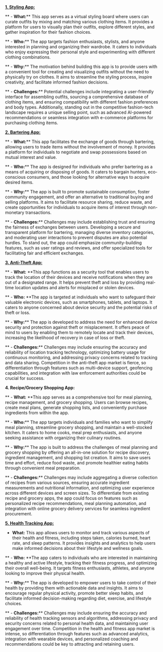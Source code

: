 **<span style="text-decoration:underline;">1. **Styling App:**</span>**

**   - **What:**** This app serves as a virtual styling board where users can curate outfits by mixing and matching various clothing items. It provides a platform for users to visually plan their outfits, explore different styles, and gather inspiration for their fashion choices.

**   - **Who:**** The app targets fashion enthusiasts, stylists, and anyone interested in planning and organizing their wardrobe. It caters to individuals who enjoy expressing their personal style and experimenting with different clothing combinations.

  ** - **Why:**** The motivation behind building this app is to provide users with a convenient tool for creating and visualizing outfits without the need to physically try on clothes. It aims to streamline the styling process, inspire creativity, and facilitate informed fashion decisions.

  ** - **Challenges:**** Potential challenges include integrating a user-friendly interface for assembling outfits, sourcing a comprehensive database of clothing items, and ensuring compatibility with different fashion preferences and body types. Additionally, standing out in the competitive fashion-tech landscape requires a unique selling point, such as advanced AI-powered recommendations or seamless integration with e-commerce platforms for purchasing clothing items.

**<span style="text-decoration:underline;">2. **Bartering App:**</span>**

  ** - **What:**** This app facilitates the exchange of goods through bartering, allowing users to trade items without the involvement of money. It provides a platform for individuals to negotiate and swap possessions based on mutual interest and value.

**   - **Who:**** The app is designed for individuals who prefer bartering as a means of acquiring or disposing of goods. It caters to bargain hunters, eco-conscious consumers, and those looking for alternative ways to acquire desired items.

**   - **Why:**** The app is built to promote sustainable consumption, foster community engagement, and offer an alternative to traditional buying and selling platforms. It aims to facilitate resource sharing, reduce waste, and create opportunities for individuals to acquire items of interest through non-monetary transactions.

  ** - **Challenges:**** Challenges may include establishing trust and ensuring the fairness of exchanges between users. Developing a secure and transparent platform for bartering, managing diverse inventory categories, and moderating user interactions to prevent disputes are also potential hurdles. To stand out, the app could emphasize community-building features, such as user ratings and reviews, and offer specialized tools for facilitating fair and efficient exchanges.

**<span style="text-decoration:underline;">3. **Anti-Theft App:**</span>**

 **  - **What:** **This app functions as a security tool that enables users to track the location of their devices and receive notifications when they are out of a designated range. It helps prevent theft and loss by providing real-time location updates and alerts for misplaced or stolen devices.

**   - **Who:** **The app is targeted at individuals who want to safeguard their valuable electronic devices, such as smartphones, tablets, and laptops. It caters to anyone concerned about device security and the potential risks of theft or loss.

**   - **Why:**** The app is developed to address the need for enhanced device security and protection against theft or misplacement. It offers peace of mind to users by enabling them to remotely locate and track their devices, increasing the likelihood of recovery in case of loss or theft.

**   - **Challenges:**** Challenges may include ensuring the accuracy and reliability of location tracking technology, optimizing battery usage for continuous monitoring, and addressing privacy concerns related to tracking and data sharing. Competition in the anti-theft app market is fierce, so differentiation through features such as multi-device support, geofencing capabilities, and integration with law enforcement authorities could be crucial for success.

**4. **Recipe/Grocery Shopping App:****

  ** - **What:** **This app serves as a comprehensive tool for meal planning, recipe management, and grocery shopping. Users can browse recipes, create meal plans, generate shopping lists, and conveniently purchase ingredients from within the app.

**   - **Who:**** The app targets individuals and families who want to simplify meal planning, streamline grocery shopping, and maintain a well-stocked kitchen. It caters to home cooks, meal prep enthusiasts, and anyone seeking assistance with organizing their culinary routines.

**   - **Why:**** The app is built to address the challenges of meal planning and grocery shopping by offering an all-in-one solution for recipe discovery, ingredient management, and shopping list creation. It aims to save users time and effort, reduce food waste, and promote healthier eating habits through convenient meal preparation.

**   - **Challenges:**** Challenges may include aggregating a diverse collection of recipes from various sources, ensuring accurate ingredient measurements and nutritional information, and optimizing user experience across different devices and screen sizes. To differentiate from existing recipe and grocery apps, the app could focus on features such as personalized recipe recommendations, meal planning automation, and integration with online grocery delivery services for seamless ingredient procurement.

**<span style="text-decoration:underline;">5. **Health Tracking App:**</span>**

   - **What:** This app allows users to monitor and track various aspects of their health and fitness, including steps taken, calories burned, heart rate, and sleep patterns. It provides insights and analytics to help users make informed decisions about their lifestyle and wellness goals.

 **  - **Who:** **The app caters to individuals who are interested in maintaining a healthy and active lifestyle, tracking their fitness progress, and optimizing their overall well-being. It targets fitness enthusiasts, athletes, and anyone looking to improve their physical health.

**   - **Why:**** The app is developed to empower users to take control of their health by providing them with actionable data and insights. It aims to encourage regular physical activity, promote better sleep habits, and facilitate informed decision-making regarding diet, exercise, and lifestyle choices.

**   - **Challenges:**** Challenges may include ensuring the accuracy and reliability of health tracking sensors and algorithms, addressing privacy and security concerns related to personal health data, and maintaining user engagement over time. Competition in the health and fitness app market is intense, so differentiation through features such as advanced analytics, integration with wearable devices, and personalized coaching and recommendations could be key to attracting and retaining users.
